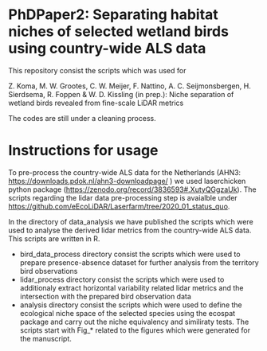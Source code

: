 # PhDPaper2: Separating habitat niches of selected wetland birds using country-wide ALS data

This repository consist the scripts which was used for 

Z. Koma, M. W. Grootes, C. W. Meijer, F. Nattino, A. C. Seijmonsbergen, H. Sierdsema, R. Foppen & W. D. Kissling (in prep.): Niche separation of wetland birds revealed from fine-scale LiDAR metrics

The codes are still under a cleaning process. 

# Instructions for usage

To pre-process the country-wide ALS data for the Netherlands (AHN3: https://downloads.pdok.nl/ahn3-downloadpage/ ) we used laserchicken python package (https://zenodo.org/record/3836593#.XutyQGgzaUk). The scripts regarding the lidar data pre-processing step is avaialble under https://github.com/eEcoLiDAR/Laserfarm/tree/2020_01_status_quo.

In the directory of data_analysis we have published the scripts which were used to analyse the derived lidar metrics from the country-wide ALS data. This scripts are written in R. 
  - bird_data_process directory consist the scripts which were used to prepare presence-absence dataset for further analysis from the territory bird observations
  - lidar_process directory consist the scripts which were used to additionaly extract horizontal variability related lidar metrics and the intersection with the prepared bird observation data
   - analysis directory consist the scripts which were used to define the ecological niche space of the selected species using the ecospat package and carry out the niche equivalency and similiraty tests. The scripts start with Fig_* related to the figures which were generated for the manuscript. 

